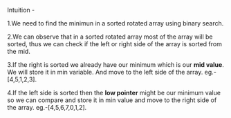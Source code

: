 Intuition -


1.We need to find the minimun in a sorted rotated array using binary search.

2.We can observe that in a sorted rotated array most of the array will be sorted, thus we can check if the left or right side of the array is sorted from the mid.

3.If the right is sorted we already have our minimum which is our **mid value**. We will store it in min variable. And move to the left side of the array. eg.-[4,5,1,2,3].

4.If the left side is sorted then the **low pointer** might be our minimum value so we can compare and store it in min value and move to the right side of the array. eg.-[4,5,6,7,0,1,2].
​
